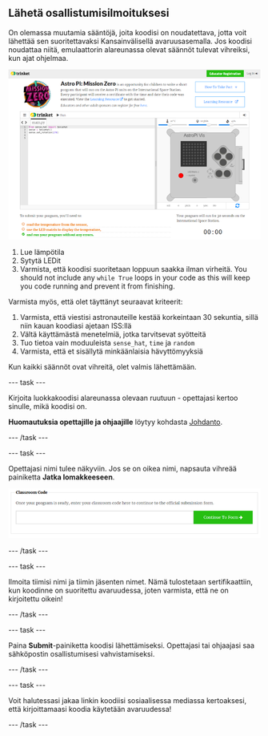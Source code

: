 ## Lähetä osallistumisilmoituksesi

On olemassa muutamia sääntöjä, joita koodisi on noudatettava, jotta voit lähettää sen suoritettavaksi Kansainvälisellä avaruusasemalla. Jos koodisi noudattaa niitä, emulaattorin alareunassa olevat säännöt tulevat vihreiksi, kun ajat ohjelmaa.

![Validointi](images/validation.png)

1. Lue lämpötila
2. Sytytä LEDit
3. Varmista, että koodisi suoritetaan loppuun saakka ilman virheitä. You should not include any `while True` loops in your code as this will keep you code running and prevent it from finishing.

Varmista myös, että olet täyttänyt seuraavat kriteerit:

1. Varmista, että viestisi astronauteille kestää korkeintaan 30 sekuntia, sillä niin kauan koodiasi ajetaan ISS:llä
2. Vältä käyttämästä menetelmiä, jotka tarvitsevat syötteitä
3. Tuo tietoa vain moduuleista `sense_hat`, `time` ja `random`
4. Varmista, että et sisällytä minkäänlaisia hävyttömyyksiä

Kun kaikki säännöt ovat vihreitä, olet valmis lähettämään.

\--- task \---

Kirjoita luokkakoodisi alareunassa olevaan ruutuun - opettajasi kertoo sinulle, mikä koodisi on.

**Huomautuksia opettajille ja ohjaajille** löytyy kohdasta [Johdanto](https://projects.raspberrypi.org/en/projects/astro-pi-mission-zero/1).

\--- /task \---

\--- task \---

Opettajasi nimi tulee näkyviin. Jos se on oikea nimi, napsauta vihreää painiketta **Jatka lomakkeeseen**.

![Jatka lomakkeeseen](images/continue-to-form.png)

\--- /task \---

\--- task \---

Ilmoita tiimisi nimi ja tiimin jäsenten nimet. Nämä tulostetaan sertifikaattiin, kun koodinne on suoritettu avaruudessa, joten varmista, että ne on kirjoitettu oikein!

\--- /task \---

\--- task \---

Paina **Submit**-painiketta koodisi lähettämiseksi. Opettajasi tai ohjaajasi saa sähköpostin osallistumisesi vahvistamiseksi.

\--- /task \---

\--- task \---

Voit halutessasi jakaa linkin koodiisi sosiaalisessa mediassa kertoaksesi, että kirjoittamaasi koodia käytetään avaruudessa!

\--- /task \---